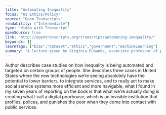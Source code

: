```yaml
---
title: "Automating Inequality"
focus: "AI Ethics/Policy"
source: "Open Transcripts"
readability: ["Intermediate"]
type: "Video with Transcript"
openSource: true
link: "http://opentranscripts.org/transcript/automating-inequality/"
keywords: []
learnTags: ["bias","dataset","ethics","government","machineLearning"]
summary: "A lecture given by Virginia Eubanks, associate professor of polticial science at the University of Albany and author of _Automating Inequality_, in which she discusses three cases where technology used in public policies is creating inequality: automated welfare system, electronic registry of unhoused persons, and statistical model used to predict which children are victims of abuse. "
---
```

Author describes case studies on how inequality is being automated and targeted on certain groups of people. She describes three cases in United States where the new technologies we’re seeing absolutely have the potential to lower barriers, to integrate services, and to really act to make social service systems more efficient and more navigable, what I found in my seven years of reporting on the book is that what we’re actually doing is creating what I call a digital poorhouse, which is an invisible institution that profiles, polices, and punishes the poor when they come into contact with public services.

